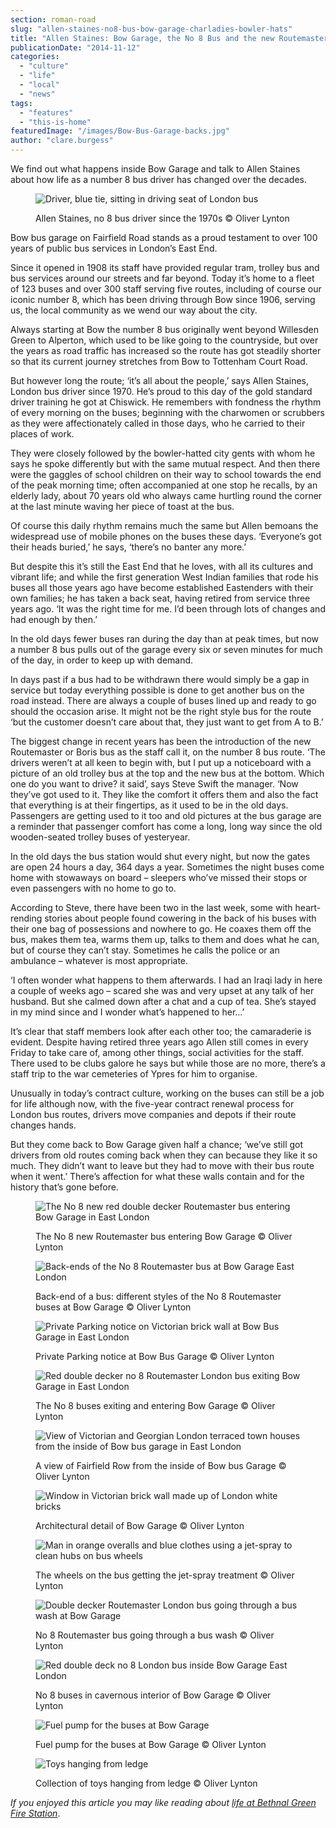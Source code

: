 ```yaml
---
section: roman-road
slug: "allen-staines-no8-bus-bow-garage-charladies-bowler-hats"
title: "Allen Staines: Bow Garage, the No 8 Bus and the new Routemaster"
publicationDate: "2014-11-12"
categories: 
  - "culture"
  - "life"
  - "local"
  - "news"
tags: 
  - "features"
  - "this-is-home"
featuredImage: "/images/Bow-Bus-Garage-backs.jpg"
author: "clare.burgess"
---
```


We find out what happens inside Bow Garage and talk to Allen Staines about how life as a number 8 bus driver has changed over the decades.

<figure>

![Driver, blue tie, sitting in driving seat of London bus](/images/Bow-Bus-Garage-Allan-Staines.jpg)

<figcaption>

Allen Staines, no 8 bus driver since the 1970s © Oliver Lynton

</figcaption>

</figure>

Bow bus garage on Fairfield Road stands as a proud testament to over 100 years of public bus services in London’s East End.

Since it opened in 1908 its staff have provided regular tram, trolley bus and bus services around our streets and far beyond. Today it’s home to a fleet of 123 buses and over 300 staff serving five routes, including of course our iconic number 8, which has been driving through Bow since 1906, serving us, the local community as we wend our way about the city.

Always starting at Bow the number 8 bus originally went beyond Willesden Green to Alperton, which used to be like going to the countryside, but over the years as road traffic has increased so the route has got steadily shorter so that its current journey stretches from Bow to Tottenham Court Road.

But however long the route; ‘it’s all about the people,’ says Allen Staines, London bus driver since 1970. He’s proud to this day of the gold standard driver training he got at Chiswick. He remembers with fondness the rhythm of every morning on the buses; beginning with the charwomen or scrubbers as they were affectionately called in those days, who he carried to their places of work.

They were closely followed by the bowler-hatted city gents with whom he says he spoke differently but with the same mutual respect. And then there were the gaggles of school children on their way to school towards the end of the peak morning time; often accompanied at one stop he recalls, by an elderly lady, about 70 years old who always came hurtling round the corner at the last minute waving her piece of toast at the bus.

Of course this daily rhythm remains much the same but Allen bemoans the widespread use of mobile phones on the buses these days. ‘Everyone’s got their heads buried,’ he says, ‘there’s no banter any more.’

But despite this it’s still the East End that he loves, with all its cultures and vibrant life; and while the first generation West Indian families that rode his buses all those years ago have become established Eastenders with their own families; he has taken a back seat, having retired from service three years ago. ‘It was the right time for me. I’d been through lots of changes and had enough by then.’

In the old days fewer buses ran during the day than at peak times, but now a number 8 bus pulls out of the garage every six or seven minutes for much of the day, in order to keep up with demand.

In days past if a bus had to be withdrawn there would simply be a gap in service but today everything possible is done to get another bus on the road instead. There are always a couple of buses lined up and ready to go should the occasion arise. It might not be the right style bus for the route ‘but the customer doesn’t care about that, they just want to get from A to B.’

The biggest change in recent years has been the introduction of the new Routemaster or Boris bus as the staff call it, on the number 8 bus route. ‘The drivers weren’t at all keen to begin with, but I put up a noticeboard with a picture of an old trolley bus at the top and the new bus at the bottom. Which one do you want to drive? it said’, says Steve Swift the manager. ‘Now they’ve got used to it. They like the comfort it offers them and also the fact that everything is at their fingertips, as it used to be in the old days. Passengers are getting used to it too and old pictures at the bus garage are a reminder that passenger comfort has come a long, long way since the old wooden-seated trolley buses of yesteryear.

In the old days the bus station would shut every night, but now the gates are open 24 hours a day, 364 days a year. Sometimes the night buses come home with stowaways on board – sleepers who’ve missed their stops or even passengers with no home to go to.

According to Steve, there have been two in the last week, some with heart-rending stories about people found cowering in the back of his buses with their one bag of possessions and nowhere to go. He coaxes them off the bus, makes them tea, warms them up, talks to them and does what he can, but of course they can’t stay. Sometimes he calls the police or an ambulance – whatever is most appropriate.

‘I often wonder what happens to them afterwards. I had an Iraqi lady in here a couple of weeks ago – scared she was and very upset at any talk of her husband. But she calmed down after a chat and a cup of tea. She’s stayed in my mind since and I wonder what’s happened to her…’

It’s clear that staff members look after each other too; the camaraderie is evident. Despite having retired three years ago Allen still comes in every Friday to take care of, among other things, social activities for the staff. There used to be clubs galore he says but while those are no more, there’s a staff trip to the war cemeteries of Ypres for him to organise.

Unusually in today’s contract culture, working on the buses can still be a job for life although now, with the five-year contract renewal process for London bus routes, drivers move companies and depots if their route changes hands.

But they come back to Bow Garage given half a chance; ‘we’ve still got drivers from old routes coming back when they can because they like it so much. They didn’t want to leave but they had to move with their bus route when it went.’ There’s affection for what these walls contain and for the history that’s gone before.

<figure>

![The No 8 new red double decker Routemaster bus entering Bow Garage in East London](/images/Bow-Bus-Garage-arch-1024x681.jpg)

<figcaption>

The No 8 new Routemaster bus entering Bow Garage © Oliver Lynton

</figcaption>

</figure>

<figure>

![Back-ends of the No 8 Routemaster bus at Bow Garage East London](/images/Bow-Bus-Garage-backs-1024x681.jpg)

<figcaption>

Back-end of a bus: different styles of the No 8 Routemaster buses at Bow Garage © Oliver Lynton

</figcaption>

</figure>

<figure>

![Private Parking notice on Victorian brick wall at Bow Bus Garage in East London](/images/Bow-Bus-Garage-East-London-notice-1024x681.jpg)

<figcaption>

Private Parking notice at Bow Bus Garage © Oliver Lynton

</figcaption>

</figure>

<figure>

![Red double decker no 8 Routemaster London bus exiting Bow Garage in East London](/images/Bow-Bus-Garage-entrance-1024x681.jpg)

<figcaption>

The No 8 buses exiting and entering Bow Garage © Oliver Lynton

</figcaption>

</figure>

<figure>

![View of Victorian and Georgian London terraced town houses from the inside of Bow bus garage in East London](/images/Bow-Bus-Garage-Fairfield-Road-1024x681.jpg)

<figcaption>

A view of Fairfield Row from the inside of Bow bus Garage © Oliver Lynton

</figcaption>

</figure>

<figure>

![Window in Victorian brick wall made up of London white bricks](/images/Bow-Bus-Garage-wall.jpg)

<figcaption>

Architectural detail of Bow Garage © Oliver Lynton

</figcaption>

</figure>

<figure>

![Man in orange overalls and blue clothes using a jet-spray to clean hubs on bus wheels](/images/Bow-Bus-Garage-wheel-wash-1024x681.jpg)

<figcaption>

The wheels on the bus getting the jet-spray treatment © Oliver Lynton

</figcaption>

</figure>

<figure>

![Double decker Routemaster London bus going through a bus wash at Bow Garage](/images/Bow-Bus-Garage-wash-1024x681.jpg)

<figcaption>

No 8 Routemaster bus going through a bus wash © Oliver Lynton

</figcaption>

</figure>

<figure>

![Red double deck no 8 London bus inside Bow Garage East London](/images/Bow-Bus-Garage-interior-1024x681.jpg)

<figcaption>

No 8 buses in cavernous interior of Bow Garage © Oliver Lynton

</figcaption>

</figure>

<figure>

![Fuel pump for the buses at Bow Garage](/images/Bow-Bus-Garage-petrol-pump-1024x681.jpg)

<figcaption>

Fuel pump for the buses at Bow Garage © Oliver Lynton

</figcaption>

</figure>

<figure>

![Toys hanging from ledge](/images/Bow-Bus-Garage-toys-1024x681.jpg)

<figcaption>

Collection of toys hanging from ledge © Oliver Lynton

</figcaption>

</figure>

_If you enjoyed this article you may like reading about [life at Bethnal Green Fire Station](https://romanroadlondon.com/bethnal-green-fire-station/)_.

